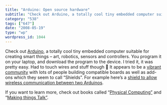 ```yaml
---
title: "Arduino: Open source hardware"
subtitle: "Check out Arduino, a totally cool tiny embedded computer suitable for crea..."
category: "538"
tags: ["647"]
date: "2008-05-19"
type: "wp"
wordpress_id: 1044
---
```

Check out [Arduino](http://www.arduino.cc/), a totally cool tiny embedded computer suitable for creating smart things – art, robotics, sensors and controllers. You program it on your laptop, and download the program to the device. I tried it, it was pretty easy. Had to touch wires and stuff though 🙂
It appears to be a [vibrant community](http://groups.google.com/group/DorkbotBoston?hl=en) with lots of people building compatible boards as well as add-ons which they seem to call “Shields”. For example here’s a [shield to allow wireless communication between two Arduinos](http://www.arduino.cc/en/Main/ArduinoXbeeShield).

If you want to learn more, check out books called “[Physical Computing”](https://www.amazon.com/s/ref=nb_ss_?url=search-alias%3Daps&field-keywords=physical+computing&x=0&y=0) and “[Making things Talk”](https://www.amazon.com/s/ref=nb_ss_?url=search-alias%3Daps&field-keywords=physical+computing&x=0&y=0).